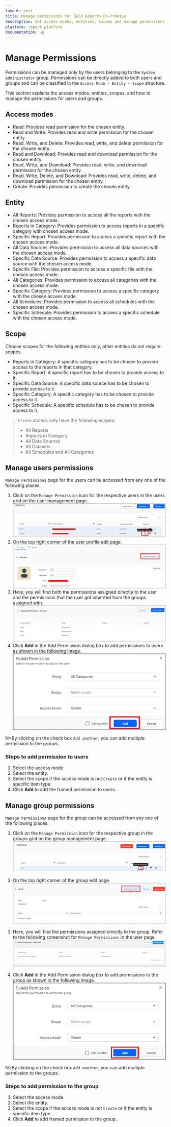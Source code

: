 ```yaml
---
layout: post
title: Manage permissions for Bold Reports On-Premise
description: Set access modes, entities, scopes and manage permissions for the users and groups in the Bold Reports On-Premise.
platform: report-platform
documentation: ug
---
```


# Manage Permissions

Permissions can be managed only by the users belonging to the `System administrator` group. Permissions can be directly added to both users and groups and can be classified in the `Access Mode – Entity – Scope` structure.

This section explains the access modes, entities, scopes, and how to manage the permissions for users and groups.

## Access modes

* Read: Provides read permission for the chosen entity.
* Read and Write: Provides read and write permission for the chosen entity.
* Read, Write, and Delete: Provides read, write, and delete permission for the chosen entity.
* Read and Download: Provides read and download permission for the chosen entity.
* Read, Write, and Download: Provides read, write, and download permission for the chosen entity.
* Read, Write, Delete, and Download: Provides read, write, delete, and download permission for the chosen entity.
* Create: Provides permission to create the chosen entity.

## Entity

* All Reports: Provides permission to access all the reports with the chosen access mode.
* Reports in Category: Provides permission to access reports in a specific category with chosen access mode.
* Specific Report: Provides permission to access a specific report with the chosen access mode.
* All Data Sources: Provides permission to access all data sources with the chosen access mode.
* Specific Data Source: Provides permission to access a specific data source with the chosen access mode.
* Specific File: Provides permission to access a specific file with the chosen access mode.
* All Categories: Provides permission to access all categories with the chosen access mode.
* Specific Category: Provides permission to access a specific category with the chosen access mode.
* All Schedules: Provides permission to access all schedules with the chosen access mode.
* Specific Schedule: Provides permission to access a specific schedule with the chosen access mode.

## Scope

Choose scopes for the following entities only, other entities do not require scopes.

* Reports in Category: A specific category has to be chosen to provide access to the reports in that category.
* Specific Report: A specific report has to be chosen to provide access to it.
* Specific Data Source: A specific data source has to be chosen to provide access to it.
* Specific Category: A specific category has to be chosen to provide access to it.
* Specific Schedule: A specific schedule has to be chosen to provide access to it.

> `Create` access only have the following scopes:
> * All Reports
> * Reports in Category
> * All Data Sources
> * All Datasets
> * All Schedules and All Categories

## Manage users permissions

`Manage Permissions` page for the users can be accessed from any one of the following places.

1. Click on the `Manage Permission` icon for the respective users in the users grid on the user management page.
![Manage Permissions context menu for users](/static/assets/on-premise/images/manage-permissions/manage-permission-icon-user.png)
2. On the top right corner of the user profile edit page.
![Manage Permissions option on edit user page](/static/assets/on-premise/images/manage-permissions/edit-user.png)
3. Here, you will find both the permissions assigned directly to the user and the permissions that the user got inherited from the groups assigned with.
![List user permissions details](/static/assets/on-premise/images/manage-permissions/list-user-permissions.png)
4. Click **Add** in the Add Permission dialog box to add permissions to users as shown in the following image.
![Add permission to user](/static/assets/on-premise/images/manage-permissions/add-permission-to-user.png)

N>By clicking on the check box `Add another`, you can add multiple permission to the groups.

### Steps to add permission to users

1. Select the access mode.
2. Select the entity.
3. Select the scope if the access mode is not `Create` or if the entity is specific item type.
4. Click **Add** to add the framed permission to users.

## Manage group permissions

`Manage Permissions` page for the group can be accessed from any one of the following places.

1. Click on the `Manage Permission` icon for the respective group in the groups grid on the group management page.
![Manage Permissions context menu for group](/static/assets/on-premise/images/manage-permissions/manage-permission-icon-group.png)
2. On the top right corner of the group edit page.
![Manage Permissions option on edit group page](/static/assets/on-premise/images/manage-permissions/edit-group.png)

3. Here, you will find the permissions assigned directly to the group. Refer to the following screenshot for `Manage Permissions` in the user page.
![List user permissions details](/static/assets/on-premise/images/manage-permissions/list-group-permissions.png)

4. Click **Add** in the Add Permission dialog box to add permissions to the group as shown in the following image.
![Add permission to group](/static/assets/on-premise/images/manage-permissions/add-permission-to-group.png)

N>By clicking on the check box `Add another`, you can add multiple permission to the groups.

### Steps to add permission to the group

1. Select the access mode.
2. Select the entity.
3. Select the scope if the access mode is not `Create` or if the entity is specific item type.
4. Click **Add** to add framed permission to the group.